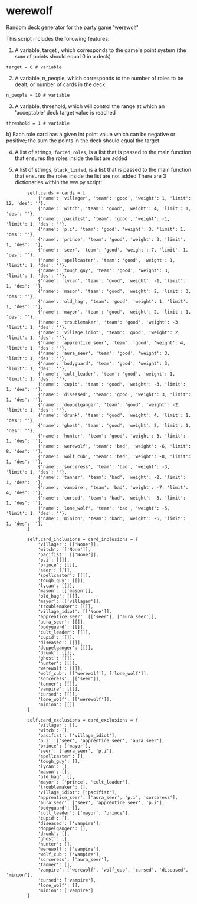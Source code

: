 # werewolf

Random deck generator for the party game 'werewolf' 

This script includes the following features:
1) A variable, target , which corresponds to the game's point system (the sum of points should equal 0 in a deck)
```
target = 0 # variable
```
2) A variable, n_people, which corresponds to the number of roles to be dealt, or number of cards in the deck
```
n_people = 10 # variable
```
3) A variable, threshold, which will control the range at which an 'acceptable' deck target value is reached
```
threshold = 1 # variable
```
  b) Each role card has a given int point value which can be negative or positive; the sum the points in the deck should equal the target
 
4) A list of strings, ```forced_roles```, is a list that is passed to the main function that ensures the roles inside the list are added 

5) A list of strings, ```black_listed```, is a list that is passed to the main function that ensures the roles inside the list are not added
There are 3 dictionaries within the ww.py script:

```
        self.cards = cards = [
            {'name': 'villager', 'team': 'good', 'weight': 1, 'limit': 12, 'des': ''},
            {'name': 'witch', 'team': 'good', 'weight': 4, 'limit': 1, 'des': ''},
            {'name': 'pacifist', 'team': 'good', 'weight': -1, 'limit': 1, 'des': ''},
            {'name': 'p.i', 'team': 'good', 'weight': 3, 'limit': 1, 'des': ''},
            {'name': 'prince', 'team': 'good', 'weight': 3, 'limit': 1, 'des': ''},
            {'name': 'seer', 'team': 'good', 'weight': 7, 'limit': 1, 'des': ''},
            {'name': 'spellcaster', 'team': 'good', 'weight': 1, 'limit': 1, 'des': ''},
            {'name': 'tough_guy', 'team': 'good', 'weight': 3, 'limit': 1, 'des': ''},
            {'name': 'lycan', 'team': 'good', 'weight': -1, 'limit': 1, 'des': ''},
            {'name': 'mason', 'team': 'good', 'weight': 2, 'limit': 3, 'des': ''},
            {'name': 'old_hag', 'team': 'good', 'weight': 1, 'limit': 1, 'des': ''},
            {'name': 'mayor', 'team': 'good', 'weight': 2, 'limit': 1, 'des': ''},
            {'name': 'troublemaker', 'team': 'good', 'weight': -3, 'limit': 1, 'des': ''},
            {'name': 'village_idiot', 'team': 'good', 'weight': 2, 'limit': 1, 'des': ''},
            {'name': 'apprentice_seer', 'team': 'good', 'weight': 4, 'limit': 1, 'des': ''},
            {'name': 'aura_seer', 'team': 'good', 'weight': 3, 'limit': 1, 'des': ''},
            {'name': 'bodyguard', 'team': 'good', 'weight': 3, 'limit': 1, 'des': ''},
            {'name': 'cult_leader', 'team': 'good', 'weight': 1, 'limit': 1, 'des': ''},
            {'name': 'cupid', 'team': 'good', 'weight': -3, 'limit': 1, 'des': ''},
            {'name': 'diseased', 'team': 'good', 'weight': 3, 'limit': 1, 'des': ''},
            {'name': 'doppelganger', 'team': 'good', 'weight': -2, 'limit': 1, 'des': ''},
            {'name': 'drunk', 'team': 'good', 'weight': 4, 'limit': 1, 'des': ''},
            {'name': 'ghost', 'team': 'good', 'weight': 2, 'limit': 1, 'des': ''},
            {'name': 'hunter', 'team': 'good', 'weight': 3, 'limit': 1, 'des': ''},
            {'name': 'werewolf', 'team': 'bad', 'weight': -6, 'limit': 8, 'des': ''},
            {'name': 'wolf_cub', 'team': 'bad', 'weight': -8, 'limit': 1, 'des': ''},
            {'name': 'sorceress', 'team': 'bad', 'weight': -3, 'limit': 1, 'des': ''},
            {'name': 'tanner', 'team': 'bad', 'weight': -2, 'limit': 1, 'des': ''},
            {'name': 'vampire', 'team': 'bad', 'weight': -7, 'limit': 4, 'des': ''},
            {'name': 'cursed', 'team': 'bad', 'weight': -3, 'limit': 1, 'des': ''},
            {'name': 'lone_wolf', 'team': 'bad', 'weight': -5, 'limit': 1, 'des': ''},
            {'name': 'minion', 'team': 'bad', 'weight': -6, 'limit': 1, 'des': ''},
        ]

        self.card_inclusions = card_inclusions = {
            'villager': [['None']],
            'witch': [['None']],
            'pacifist': [['None']],
            'p.i': [[]],
            'prince': [[]],
            'seer': [[]],
            'spellcaster': [[]],
            'tough_guy': [[]],
            'lycan': [[]],
            'mason': [['mason']],
            'old_hag': [[]],
            'mayor': [['villager']],
            'troublemaker': [[]],
            'village_idiot': [['None']],
            'apprentice_seer': [['seer'], ['aura_seer']],
            'aura_seer': [[]],
            'bodyguard': [[]],
            'cult_leader': [[]],
            'cupid': [[]],
            'diseased': [[]],
            'doppelganger': [[]],
            'drunk': [[]],
            'ghost': [[]],
            'hunter': [[]],
            'werewolf': [[]],
            'wolf_cub': [['werewolf'], ['lone_wolf']],
            'sorceress': [['seer']],
            'tanner': [[]],
            'vampire': [[]],
            'cursed': [[]],
            'lone_wolf': [['werewolf']],
            'minion': [[]]
        }

        self.card_exclusions = card_exclusions = {
            'villager': [],
            'witch': [],
            'pacifist': ['village_idiot'],
            'p.i': ['seer', 'apprentice_seer', 'aura_seer'],
            'prince': ['mayor'],
            'seer': ['aura_seer', 'p.i'],
            'spellcaster': [],
            'tough_guy': [],
            'lycan': [],
            'mason': [],
            'old_hag': [],
            'mayor': ['prince', 'cult_leader'],
            'troublemaker': [],
            'village_idiot': ['pacifist'],
            'apprentice_seer': ['aura_seer', 'p.i', 'sorceress'],
            'aura_seer': ['seer', 'apprentice_seer', 'p.i'],
            'bodyguard': [],
            'cult_leader': ['mayor', 'prince'],
            'cupid': [],
            'diseased': ['vampire'],
            'doppelganger': [],
            'drunk': [],
            'ghost': [],
            'hunter': [],
            'werewolf': ['vampire'],
            'wolf_cub': ['vampire'],
            'sorceress': ['aura_seer'],
            'tanner': [],
            'vampire': ['werewolf', 'wolf_cub', 'cursed', 'diseased', 'minion'],
            'cursed': ['vampire'],
            'lone_wolf': [],
            'minion': ['vampire']
        }
```



